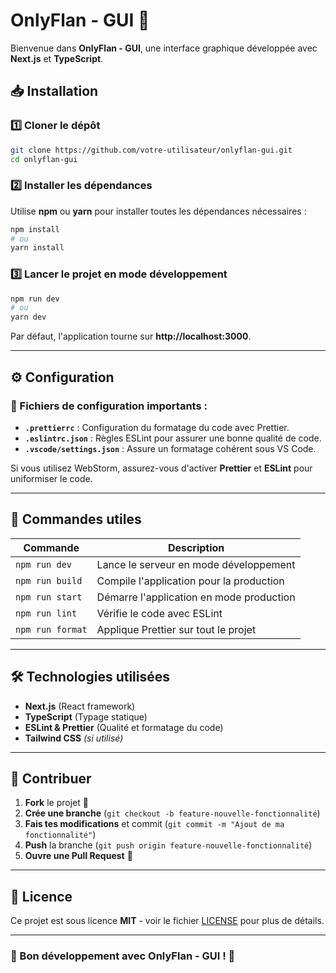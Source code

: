 # OnlyFlan - GUI 🍮

Bienvenue dans **OnlyFlan - GUI**, une interface graphique développée avec **Next.js** et **TypeScript**.

## 📥 Installation

### 1️⃣ Cloner le dépôt

```sh
git clone https://github.com/votre-utilisateur/onlyflan-gui.git
cd onlyflan-gui
```

### 2️⃣ Installer les dépendances

Utilise **npm** ou **yarn** pour installer toutes les dépendances nécessaires :

```sh
npm install
# ou
yarn install
```

### 3️⃣ Lancer le projet en mode développement

```sh
npm run dev
# ou
yarn dev
```

Par défaut, l'application tourne sur **http://localhost:3000**.

---

## ⚙️ Configuration

### 📄 Fichiers de configuration importants :

- **`.prettierrc`** : Configuration du formatage du code avec Prettier.
- **`.eslintrc.json`** : Règles ESLint pour assurer une bonne qualité de code.
- **`.vscode/settings.json`** : Assure un formatage cohérent sous VS Code.

Si vous utilisez WebStorm, assurez-vous d'activer **Prettier** et **ESLint** pour uniformiser le code.

---

## 🚀 Commandes utiles

| Commande         | Description                              |
| ---------------- | ---------------------------------------- |
| `npm run dev`    | Lance le serveur en mode développement   |
| `npm run build`  | Compile l'application pour la production |
| `npm run start`  | Démarre l'application en mode production |
| `npm run lint`   | Vérifie le code avec ESLint              |
| `npm run format` | Applique Prettier sur tout le projet     |

---

## 🛠 Technologies utilisées

- **Next.js** (React framework)
- **TypeScript** (Typage statique)
- **ESLint & Prettier** (Qualité et formatage du code)
- **Tailwind CSS** _(si utilisé)_

---

## 🤝 Contribuer

1. **Fork** le projet 🍴
2. **Crée une branche** (`git checkout -b feature-nouvelle-fonctionnalité`)
3. **Fais tes modifications** et commit (`git commit -m "Ajout de ma fonctionnalité"`)
4. **Push** la branche (`git push origin feature-nouvelle-fonctionnalité`)
5. **Ouvre une Pull Request** 🚀

---

## 📜 Licence

Ce projet est sous licence **MIT** - voir le fichier [LICENSE](LICENSE) pour plus de détails.

---

### 🎉 Bon développement avec OnlyFlan - GUI ! 🍮
